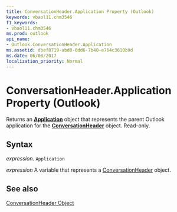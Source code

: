 ```yaml
---
title: ConversationHeader.Application Property (Outlook)
keywords: vbaol11.chm3546
f1_keywords:
- vbaol11.chm3546
ms.prod: outlook
api_name:
- Outlook.ConversationHeader.Application
ms.assetid: dbef8719-abd0-0dd6-7b40-e764c3610b9d
ms.date: 06/08/2017
localization_priority: Normal
---
```



# ConversationHeader.Application Property (Outlook)

Returns an  **[Application](Outlook.Application.md)** object that represents the parent Outlook application for the **[ConversationHeader](Outlook.ConversationHeader.md)** object. Read-only.


## Syntax

_expression_. `Application`

_expression_ A variable that represents a [ConversationHeader](./Outlook.ConversationHeader.md) object.


## See also


[ConversationHeader Object](Outlook.ConversationHeader.md)

